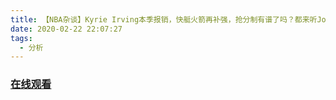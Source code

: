```yaml
---
title: 【NBA杂谈】Kyrie Irving本季报销，快艇火箭再补强，抢分制有谱了吗？都来听Johnny聊NBA哈！！！
date: 2020-02-22 22:07:27
tags:
  - 分析
---
```


### <a href="https://www.weibo.com/tv/v/Ivlt0s0iu?fid=1034:4474705130749959" target="_blank">在线观看</a>

